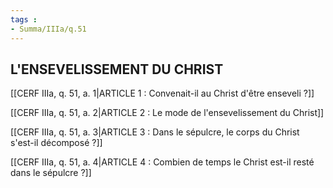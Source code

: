 ```yaml
---
tags : 
- Summa/IIIa/q.51
---
```


## L'ENSEVELISSEMENT DU CHRIST

[[CERF IIIa, q. 51, a. 1|ARTICLE 1 : Convenait-il au Christ d'être enseveli ?]]

[[CERF IIIa, q. 51, a. 2|ARTICLE 2 : Le mode de l'ensevelissement du Christ]]

[[CERF IIIa, q. 51, a. 3|ARTICLE 3 : Dans le sépulcre, le corps du Christ s'est-il décomposé ?]]

[[CERF IIIa, q. 51, a. 4|ARTICLE 4 : Combien de temps le Christ est-il resté dans le sépulcre ?]]

